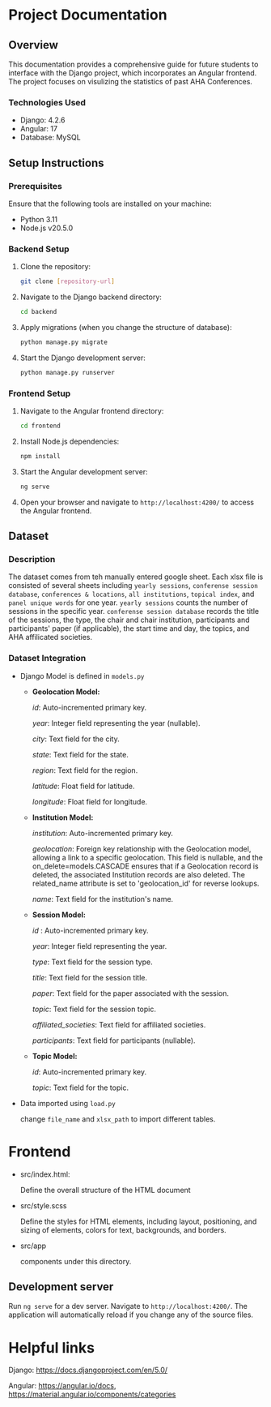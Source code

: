 # Project Documentation

## Overview

This documentation provides a comprehensive guide for future students to interface with the Django project, which incorporates an Angular frontend. The project focuses on visulizing the statistics of past AHA Conferences.
### Technologies Used

- Django: 4.2.6
- Angular: 17
- Database: MySQL

## Setup Instructions

### Prerequisites

Ensure that the following tools are installed on your machine:

- Python 3.11
- Node.js v20.5.0

### Backend Setup

1. Clone the repository:

   ```bash
   git clone [repository-url]
   ```

2. Navigate to the Django backend directory:

   ```bash
   cd backend
   ```

3. Apply migrations (when you change the structure of database):

   ```bash
   python manage.py migrate
   ```

4. Start the Django development server:

   ```bash
   python manage.py runserver
   ```

### Frontend Setup

1. Navigate to the Angular frontend directory:

   ```bash
   cd frontend
   ```

2. Install Node.js dependencies:

   ```bash
   npm install
   ```

3. Start the Angular development server:

   ```bash
   ng serve
   ```

4. Open your browser and navigate to `http://localhost:4200/` to access the Angular frontend.

## Dataset

### Description

The dataset comes from teh manually entered google sheet. Each xlsx file is consisted of several sheets including `yearly sessions`, `conferense session database`, `conferences & locations`, `all institutions`, `topical index`, and `panel unique words` for one year. `yearly sessions` counts the number of sessions in the specific year. `conferense session database` records the title of the sessions, the type, the chair and chair institution, participants and participants' paper (if applicable), the start time and day, the topics, and AHA affilicated societies.

### Dataset Integration

- Django Model is defined in `models.py`
  
  - **Geolocation Model:**
  
    *id*: Auto-incremented primary key.
    
    *year*: Integer field representing the year (nullable).
    
    *city*: Text field for the city.
    
    *state*: Text field for the state.
    
    *region*: Text field for the region.
    
    *latitude*: Float field for latitude.
    
    *longitude*: Float field for longitude.
    
   - **Institution Model:**
    
      _institution_: Auto-incremented primary key.
      
      _geolocation_: Foreign key relationship with the Geolocation model, allowing a link to a specific geolocation. This field is nullable, and the on_delete=models.CASCADE ensures that if a Geolocation record is deleted, the associated Institution records are also deleted. The related_name attribute is set to 'geolocation_id' for reverse lookups.
      
      _name_: Text field for the institution's name.
    
    - **Session Model:**
    
      _id_ : Auto-incremented primary key.
      
      _year_: Integer field representing the year.
      
      _type_: Text field for the session type.
      
      _title_: Text field for the session title.
      
      _paper_: Text field for the paper associated with the session.
      
      _topic_: Text field for the session topic.
    
      _affiliated_societies_: Text field for affiliated societies.
      
      _participants_: Text field for participants (nullable).
    
    - **Topic Model:**
    
      _id_: Auto-incremented primary key.
      
      _topic_: Text field for the topic.
    
- Data imported using `load.py`
  
  change `file_name` and `xlsx_path` to import different tables.

# Frontend

- src/index.html:
  
  Define the overall structure of the HTML document
  
- src/style.scss
  
  Define the styles for HTML elements, including layout, positioning, and sizing of elements, colors for text, backgrounds, and borders.

- src/app

  components under this directory.
  

## Development server

Run `ng serve` for a dev server. Navigate to `http://localhost:4200/`. The application will automatically reload if you change any of the source files.

# Helpful links

Django: https://docs.djangoproject.com/en/5.0/

Angular: https://angular.io/docs, https://material.angular.io/components/categories
